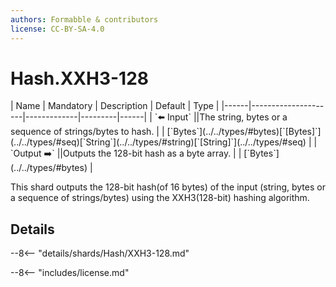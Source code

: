 ```yaml
---
authors: Formabble & contributors
license: CC-BY-SA-4.0
---
```



# Hash.XXH3-128

<div class="sh-parameters" markdown="1">
| Name | Mandatory | Description | Default | Type |
|------|---------------------|-------------|---------|------|
| `⬅️ Input` ||The string, bytes or a sequence of strings/bytes to hash. | | [`Bytes`](../../types/#bytes)[`[Bytes]`](../../types/#seq)[`String`](../../types/#string)[`[String]`](../../types/#seq) |
| `Output ➡️` ||Outputs the 128-bit hash as a byte array. | | [`Bytes`](../../types/#bytes) |

</div>

This shard outputs the 128-bit hash(of 16 bytes) of the input (string, bytes or a sequence of strings/bytes) using the XXH3(128-bit) hashing algorithm.

## Details

--8<-- "details/shards/Hash/XXH3-128.md"


--8<-- "includes/license.md"

